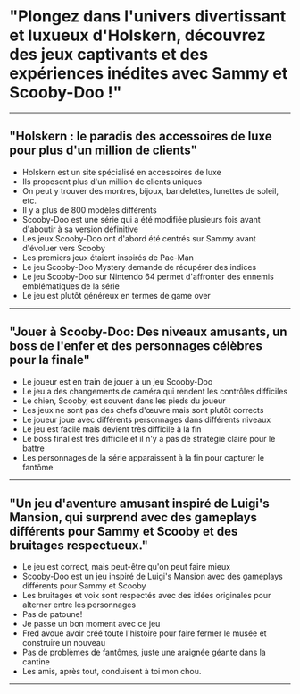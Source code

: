 # "Plongez dans l'univers divertissant et luxueux d'Holskern, découvrez des jeux captivants et des expériences inédites avec Sammy et Scooby-Doo !"

-----------

## "Holskern : le paradis des accessoires de luxe pour plus d'un million de clients"  
- Holskern est un site spécialisé en accessoires de luxe
- Ils proposent plus d'un million de clients uniques 
- On peut y trouver des montres, bijoux, bandelettes, lunettes de soleil, etc. 
- Il y a plus de 800 modèles différents 
- Scooby-Doo est une série qui a été modifiée plusieurs fois avant d'aboutir à sa version définitive 
- Les jeux Scooby-Doo ont d'abord été centrés sur Sammy avant d'évoluer vers Scooby 
- Les premiers jeux étaient inspirés de Pac-Man 
- Le jeu Scooby-Doo Mystery demande de récupérer des indices 
- Le jeu Scooby-Doo sur Nintendo 64 permet d'affronter des ennemis emblématiques de la série 
- Le jeu est plutôt généreux en termes de game over

-----------

## "Jouer à Scooby-Doo: Des niveaux amusants, un boss de l'enfer et des personnages célèbres pour la finale"  
- Le joueur est en train de jouer à un jeu Scooby-Doo
- Le jeu a des changements de caméra qui rendent les contrôles difficiles
- Le chien, Scooby, est souvent dans les pieds du joueur
- Les jeux ne sont pas des chefs d'œuvre mais sont plutôt corrects
- Le joueur joue avec différents personnages dans différents niveaux
- Le jeu est facile mais devient très difficile à la fin
- Le boss final est très difficile et il n'y a pas de stratégie claire pour le battre
- Les personnages de la série apparaissent à la fin pour capturer le fantôme

-----------

## "Un jeu d'aventure amusant inspiré de Luigi's Mansion, qui surprend avec des gameplays différents pour Sammy et Scooby et des bruitages respectueux."  
- Le jeu est correct, mais peut-être qu'on peut faire mieux
- Scooby-Doo est un jeu inspiré de Luigi's Mansion avec des gameplays différents pour Sammy et Scooby
- Les bruitages et voix sont respectés avec des idées originales pour alterner entre les personnages
- Pas de patoune!
- Je passe un bon moment avec ce jeu
- Fred avoue avoir créé toute l'histoire pour faire fermer le musée et construire un nouveau
- Pas de problèmes de fantômes, juste une araignée géante dans la cantine
- Les amis, après tout, conduisent à toi mon chou.

-----------

